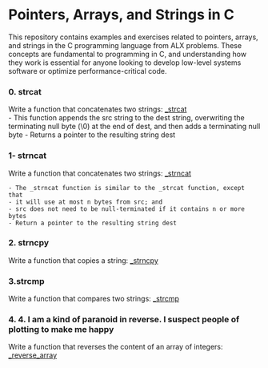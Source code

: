 # Pointers, Arrays, and Strings in C

This repository contains examples and exercises related to pointers, arrays, and strings in the C programming language from ALX problems. These concepts are fundamental to programming in C, and understanding how they work is essential for anyone looking to develop low-level systems software or optimize performance-critical code.

### 0. strcat 
Write a function that concatenates two strings: [_strcat](0x06-pointers_arrays_strings/0-strcat.c) <br>
	- This function appends the src string to the dest string, overwriting the terminating null byte (\0) at the end of dest, and then adds a terminating null byte
	- Returns a pointer to the resulting string dest

### 1- strncat
Write a function that concatenates two strings: [_strncat](0x06-pointers_arrays_strings/1-strncat.c) <br>

	- The _strncat function is similar to the _strcat function, except that
	- it will use at most n bytes from src; and
	- src does not need to be null-terminated if it contains n or more bytes
	- Return a pointer to the resulting string dest

### 2. strncpy
Write a function that copies a string: [_strncpy](0x06-pointers_arrays_strings/2-strncpy.c) <br>

### 3.strcmp
Write a function that compares two strings: [_strcmp](0x06-pointers_arrays_strings/3-strcmp.c) <br> 

### 4.  4. I am a kind of paranoid in reverse. I suspect people of plotting to make me happy 
Write a function that reverses the content of an array of integers: [_reverse_array](0x06-pointers_arrays_strings/4-rev_array.c) <br> 